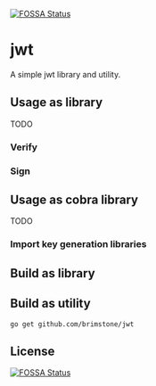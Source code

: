 [![FOSSA Status](https://app.fossa.io/api/projects/git%2Bgithub.com%2Fbrimstone%2Fjwt.svg?type=shield)](https://app.fossa.io/projects/git%2Bgithub.com%2Fbrimstone%2Fjwt?ref=badge_shield)

jwt
===

A simple jwt library and utility.


Usage as library
----------------

TODO

### Verify
### Sign

Usage as cobra library
----------------------

TODO

### Import key generation libraries

Build as library
----------------

Build as utility
----------------
```
go get github.com/brimstone/jwt
```



## License
[![FOSSA Status](https://app.fossa.io/api/projects/git%2Bgithub.com%2Fbrimstone%2Fjwt.svg?type=large)](https://app.fossa.io/projects/git%2Bgithub.com%2Fbrimstone%2Fjwt?ref=badge_large)